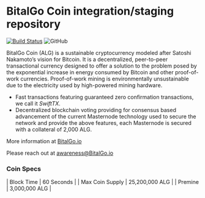 BitalGo Coin integration/staging repository
=================================================
[![Build Status](https://travis-ci.org/BitalGo/BitalGo.svg?branch=master)](https://travis-ci.org/BitalGo/BitalGo) ![GitHub](https://img.shields.io/github/license/mashape/apistatus.svg)

BitalGo Coin (ALG) is a sustainable cryptocurrency modeled after Satoshi Nakamoto’s vision for Bitcoin. It is a decentralized, peer-to-peer transactional currency designed to offer a solution to the problem posed by the exponential increase in energy consumed by Bitcoin and other proof-of-work currencies. Proof-of-work mining is environmentally unsustainable due to the electricity used by high-powered mining hardware.

- Fast transactions featuring guaranteed zero confirmation transactions, we call it _SwiftTX_.
- Decentralized blockchain voting providing for consensus based advancement of the current Masternode
  technology used to secure the network and provide the above features, each Masternode is secured
  with a collateral of 2,000 ALG.

More information at [BitalGo.io](http://www.BitalGo.io)

Please reach out at awareness@BitalGo.io

### Coin Specs
| Block Time | 60 Seconds | | Max Coin Supply | 25,200,000 ALG | | Premine | 3,000,000 ALG |


